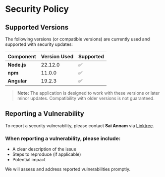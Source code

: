# Security Policy

## Supported Versions
The following versions (or compatible versions) are currently used and supported with security updates:

| Component  | Version Used | Supported |
|------------|-------------|-----------|
| **Node.js** | 22.12.0      | ✅ |
| **npm**     | 11.0.0       | ✅ |
| **Angular** | 19.2.3       | ✅ |

> **Note:** The application is designed to work with these versions or later minor updates. Compatibility with older versions is not guaranteed.

## Reporting a Vulnerability
To report a security vulnerability, please contact **Sai Annam** via [Linktree](https://linktr.ee/MR_ASK_Chay).

### When reporting a vulnerability, please include:
- A clear description of the issue  
- Steps to reproduce (if applicable)  
- Potential impact  

We will assess and address reported vulnerabilities promptly.
